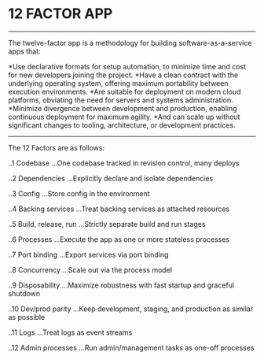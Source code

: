  # **12 FACTOR APP**
---


The twelve-factor app is a methodology for building software-as-a-service apps that:

*Use declarative formats for setup automation, to minimize time and cost for new developers joining the project.
*Have a clean contract with the underlying operating system, offering maximum portability between execution environments.
*Are suitable for deployment on modern cloud platforms, obviating the need for servers and systems administration.
*Minimize divergence between development and production, enabling continuous deployment for maximum agility.
*And can scale up without significant changes to tooling, architecture, or development practices.

---
The 12 Factors are as follows:

..1 Codebase
...One codebase tracked in revision control, many deploys

..2 Dependencies
...Explicitly declare and isolate dependencies

..3 Config
...Store config in the environment

..4 Backing services
...Treat backing services as attached resources

..5 Build, release, run
...Strictly separate build and run stages

..6 Processes
...Execute the app as one or more stateless processes

..7 Port binding
...Export services via port binding

..8 Concurrency
...Scale out via the process model

..9 Disposability
...Maximize robustness with fast startup and graceful shutdown

..10 Dev/prod parity
...Keep development, staging, and production as similar as possible

..11 Logs
...Treat logs as event streams

..12 Admin processes
...Run admin/management tasks as one-off processes

